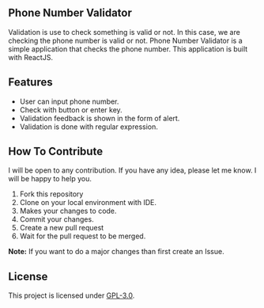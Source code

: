 ## Phone Number Validator
Validation is use to check something is valid or not. In this case, we are checking the phone number is valid or not. Phone Number Validator is a simple application that checks the phone number. This application is built with ReactJS.

## Features
- User can input phone number.
- Check with button or enter key.
- Validation feedback is shown in the form of alert.
- Validation is done with regular expression.

## How To Contribute
I will be open to any contribution. If you have any idea, please let me know. I will be happy to help you.
1. Fork this repository
2. Clone on your local environment with IDE.
3. Makes your changes to code.
4. Commit your changes.
5. Create a new pull request
6. Wait for the pull request to be merged.

**Note:** If you want to do a major changes than first create an Issue.


## License
This project is licensed under [GPL-3.0](https://github.com/mrhrifat/phone-number-validator/blob/master/LICENSE.md).